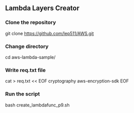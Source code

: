 ## Lambda Layers Creator

### Clone the repository
git clone https://github.com/lep511/AWS.git

### Change directory
cd aws-lambda-sample/

### Write req.txt file
cat > req.txt << EOF
cryptography
aws-encryption-sdk
EOF

### Run the script
bash create_lambdafunc_p9.sh